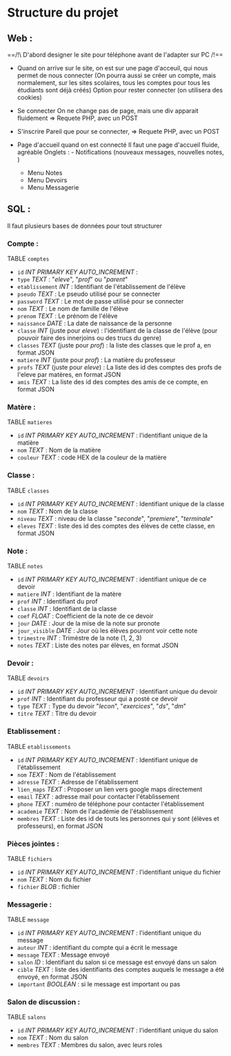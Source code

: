 # Structure du projet

## Web : 

==/!\ D'abord designer le site pour téléphone avant de l'adapter sur PC /!\==

- Quand on arrive sur le site, on est sur une page d'acceuil, qui nous permet de nous connecter
(On pourra aussi se créer un compte, mais normalement, sur les sites scolaires, tous les comptes pour tous les étudiants sont déjà créés)
Option pour rester connecter (on utilisera des cookies)

- Se connecter
    On ne change pas de page, mais une div apparait fluidement
    => Requete PHP, avec un POST

- S'inscrire
    Pareil que pour se connecter,
    => Requete PHP, avec un POST

- Page d'accueil quand on est connecté 
    Il faut une page d'accueil fluide, agréable
    Onglets : 
      - Notifications (nouveaux messages, nouvelles notes, )

    - Menu Notes
    - Menu Devoirs
    - Menu Messagerie

## SQL :

Il faut plusieurs bases de données pour tout structurer

### Compte :

TABLE `comptes`
 - `id` *INT PRIMARY KEY AUTO_INCREMENT* :
 - `type` _TEXT_ : "*eleve*", "*prof*" ou "*parent*"
 - `etablissement` _INT_ : Identifiant de l'établissement de l'élève
 - `pseudo` _TEXT_ : Le pseudo utilisé pour se connecter
 - `password` _TEXT_ : Le mot de passe utilisé pour se connecter
 - `nom` _TEXT_ : Le nom de famille de l'élève
 - `prenom` _TEXT_ : Le prénom de l'élève
 - `naissance` _DATE_ : La date de naissance de la personne
 - `classe` _INT_ (juste pour *eleve*) : l'identifiant de la classe de l'élève (pour pouvoir faire des innerjoins ou des trucs du genre)
 - `classes` _TEXT_ (juste pour *prof*) : la liste des classes que le prof a, en format JSON
 - `matiere` _INT_ (juste pour *prof*) : La matière du professeur
 - `profs` _TEXT_ (juste pour *eleve*) : La liste des id des comptes des profs de l'eleve par matères, en format JSON
 - `amis` _TEXT_ : La liste des id des comptes des amis de ce compte, en format JSON

### Matère :

TABLE `matieres`
 - `id` *INT PRIMARY KEY AUTO_INCREMENT* : l'identifiant unique de la matière
 - `nom` _TEXT_ : Nom de la matière
 - `couleur` _TEXT_ : code HEX de la couleur de la matière

### Classe :
 
TABLE `classes`
 - `id` *INT PRIMARY KEY AUTO_INCREMENT* : Identifiant unique de la classe
 - `nom` _TEXT_ : Nom de la classe
 - `niveau` _TEXT_ : niveau de la classe "*seconde*", "*premiere*", "*terminale*"
 - `eleves` _TEXT_ : liste des id des comptes des élèves de cette classe, en format JSON

### Note :
 
TABLE `notes`
 - `id` *INT PRIMARY KEY AUTO_INCREMENT* : identifiant unique de ce devoir
 - `matiere` _INT_ : Identifiant de la matère
 - `prof` _INT_ : Identifiant du prof
 - `classe` _INT_ : Identifiant de la classe
 - `coef` _FLOAT_ : Coefficient de la note de ce devoir
 - `jour` _DATE_ : Jour de la mise de la note sur pronote
 - `jour_visible` _DATE_ : Jour où les élèves pourront voir cette note
 - `trimestre` _INT_ : Trimèstre de la note (1, 2, 3)
 - `notes` _TEXT_ : Liste des notes par élèves, en format JSON

### Devoir :

TABLE `devoirs`
 - `id` *INT PRIMARY KEY AUTO_INCREMENT* : Identifiant unique du devoir
 - `prof` _INT_ : Identifiant du professeur qui a posté ce devoir
 - `type` _TEXT_ : Type du devoir "*lecon*", "*exercices*", "*ds*", "*dm*"
 - `titre` _TEXT_ : Titre du devoir

### Etablissement :

TABLE `etablissements`
 - `id` *INT PRIMARY KEY AUTO_INCREMENT* : Identifiant unique de l'établissement
 - `nom` _TEXT_ : Nom de l'établissement
 - `adresse` _TEXT_ : Adresse de l'établissement
 - `lien_maps` _TEXT_ : Proposer un lien vers google maps directement
 - `email` _TEXT_ : adresse mail pour contacter l'établissement
 - `phone` _TEXT_ : numéro de téléphone pour contacter l'établissement
 - `academie` _TEXT_ : Nom de l'académie de l'établissement
 - `membres` _TEXT_ : Liste des id de touts les personnes qui y sont (élèves et professeurs), en format JSON

### Pièces jointes :

TABLE `fichiers`
 - `id` *INT PRIMARY KEY AUTO_INCREMENT* : l'identifiant unique du fichier
 - `nom` _TEXT_ : Nom du fichier
 - `fichier` _BLOB_ : fichier

### Messagerie :

TABLE `message`
 - `id` *INT PRIMARY KEY AUTO_INCREMENT* : l'identifiant unique du message
 - `auteur` _INT_ : identifiant du compte qui a écrit le message
 - `message` _TEXT_ : Message envoyé
 - `salon` _ID_ : Identifiant du salon si ce message est envoyé dans un salon
 - `cible` _TEXT_ : liste des identifiants des comptes auquels le message a été envoyé, en format JSON
 - `important` _BOOLEAN_ : si le message est important ou pas

### Salon de discussion : 

TABLE `salons`
 - `id` *INT PRIMARY KEY AUTO_INCREMENT* : l'identifiant unique du salon
 - `nom` _TEXT_ : Nom du salon
 - `membres` _TEXT_ : Membres du salon, avec leurs roles
